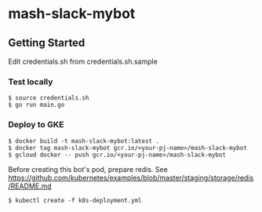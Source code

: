 # mash-slack-mybot

## Getting Started

Edit credentials.sh from credentials.sh.sample
### Test locally

```
$ source credentials.sh
$ go run main.go
```
### Deploy to GKE

```
$ docker build -t mash-slack-mybot:latest .
$ docker tag mash-slack-mybot gcr.io/<your-pj-name>/mash-slack-mybot
$ gcloud docker -- push gcr.io/<your-pj-name>/mash-slack-mybot
```

Before creating this bot's pod, prepare redis.
See https://github.com/kubernetes/examples/blob/master/staging/storage/redis/README.md

```
$ kubectl create -f k8s-deployment.yml
```




